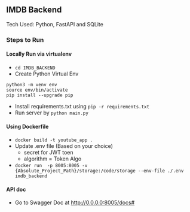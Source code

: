 ## IMDB Backend

Tech Used: Python, FastAPI and SQLite

### Steps to Run

#### Locally Run via virtualenv

- `cd IMDB_BACKEND`
- Create Python Virtual Env 
```
python3 -m venv env
source env/bin/activate
pip install --upgrade pip
```
- Install requirements.txt using `pip -r requirements.txt`
- Run server by `python main.py`

#### Using Dockerfile 

- `docker build -t youtube_app .`
- Update .env file (Based on your choice)
    - secret for JWT toen
    - algorithm = Token Algo
- `docker run  -p 8005:8005 -v {Absolute_Project_Path}/storage:/code/storage --env-file ./.env imdb_backend`

#### API doc
- Go to Swagger Doc at http://0.0.0.0:8005/docs#

